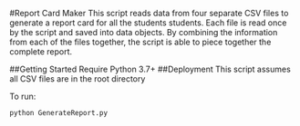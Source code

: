 #Report Card Maker
This script reads data from four separate CSV files to generate a report card for all the students students. 
Each file is read once by the script and saved into data objects. 
By combining the information from each of the files together, the script is able to piece together the complete report.

##Getting Started
Require Python 3.7+
##Deployment
This script assumes all CSV files are in the root directory

To run: 
```
python GenerateReport.py
```